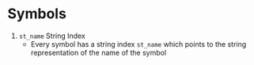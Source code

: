 # Symbols

1. `st_name` String Index
   - Every symbol has a string index `st_name` which points to the string representation of the name of the symbol

